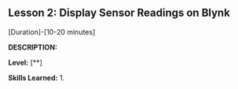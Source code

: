 ## Lesson 2: Display Sensor Readings on Blynk
[Duration]-[10-20 minutes]

**DESCRIPTION:**

**Level:** [**]

**Skills Learned:**
1. 

